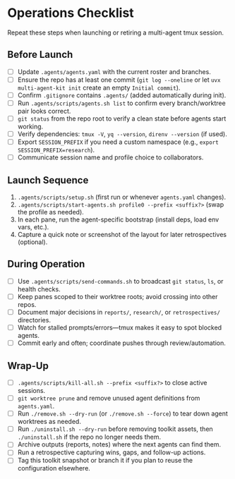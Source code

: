# Operations Checklist

Repeat these steps when launching or retiring a multi-agent tmux session.

## Before Launch
- [ ] Update `.agents/agents.yaml` with the current roster and branches.
- [ ] Ensure the repo has at least one commit (`git log --oneline` or let `uvx multi-agent-kit init` create an empty `Initial commit`).
- [ ] Confirm `.gitignore` contains `.agents/` (added automatically during init).
- [ ] Run `.agents/scripts/agents.sh list` to confirm every branch/worktree pair looks correct.
- [ ] `git status` from the repo root to verify a clean state before agents start working.
- [ ] Verify dependencies: `tmux -V`, `yq --version`, `direnv --version` (if used).
- [ ] Export `SESSION_PREFIX` if you need a custom namespace (e.g., `export SESSION_PREFIX=research`).
- [ ] Communicate session name and profile choice to collaborators.

## Launch Sequence
1. `.agents/scripts/setup.sh` (first run or whenever `agents.yaml` changes).
2. `.agents/scripts/start-agents.sh profile0 --prefix <suffix?>` (swap the profile as needed).
3. In each pane, run the agent-specific bootstrap (install deps, load env vars, etc.).
4. Capture a quick note or screenshot of the layout for later retrospectives (optional).

## During Operation
- [ ] Use `.agents/scripts/send-commands.sh` to broadcast `git status`, `ls`, or health checks.
- [ ] Keep panes scoped to their worktree roots; avoid crossing into other repos.
- [ ] Document major decisions in `reports/`, `research/`, or `retrospectives/` directories.
- [ ] Watch for stalled prompts/errors—tmux makes it easy to spot blocked agents.
- [ ] Commit early and often; coordinate pushes through review/automation.

## Wrap-Up
- [ ] `.agents/scripts/kill-all.sh --prefix <suffix?>` to close active sessions.
- [ ] `git worktree prune` and remove unused agent definitions from `agents.yaml`.
- [ ] Run `./remove.sh --dry-run` (or `./remove.sh --force`) to tear down agent worktrees as needed.
- [ ] Run `./uninstall.sh --dry-run` before removing toolkit assets, then `./uninstall.sh` if the repo no longer needs them.
- [ ] Archive outputs (reports, notes) where the next agents can find them.
- [ ] Run a retrospective capturing wins, gaps, and follow-up actions.
- [ ] Tag this toolkit snapshot or branch it if you plan to reuse the configuration elsewhere.
